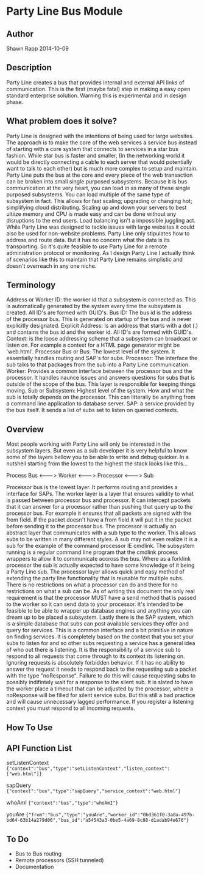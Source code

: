 Party Line Bus Module
=====================

Author
------

Shawn Rapp 2014-10-09


Description
-----------

Party Line creates a bus that provides internal and external API links of communication.
This is the first (maybe fatal) step in making a easy open standard enterprise solution.
Warning this is experimental and in design phase.

What problem does it solve?
---------------------------

Party Line is designed with the intentions of being used for large websites.  The approach is to make the core of the web services a service bus instead of starting with a core system that connects to services in a star bus fashion.  While star bus is faster and smaller, (In the networking world it would be directly connecting a cable to each server that would potentially want to talk to each other) but is much more complex to setup and maintain.  Party Line puts the bus at the core and every piece of the web transaction can be broken into small single purposed subsystems.  Because it is bus communication at the very heart, you can load in as many of these single purposed subsystems.  You can load multiple of the same type of subsystem in fact.  This allows for fast scaling; upgrading or changing hot; simplifying cloud distributing.
Scaling up and down your servers to best ultiize memory and CPU is made easy and can be done without any disruptions to the end users.  Load balancing isn't a impossible juggling act.
While Party Line was designed to tackle issues with large websites it could also be used for non-website problems.  Party Line only stipulates how to address and route data.  But it has no concern what the data is its transporting.  So it's quite feasible to use Party Line for a remote administration protocol or monitoring.  As I design Party Line I actually think of scenarios like this to maintain that Party Line remains simplistic and doesn't overreach in any one niche.

Terminology
-----------

Address or Worker ID: the worker id that a subsystem is connected as.  This is automatically generated by the system every time the subsystem is created.  All ID's are formed with GUID's.
Bus ID: The bus id is the address of the processor bus.  This is generated on startup of the bus and is never explicitly designated.
Explicit Address: Is an address that starts with a dot (.) and contains the bus id and the worker id.  All ID's are formed with GUID's. 
Context: is the loose addressing scheme that a subsystem can broadcast or listen on.  For example a context for a HTML page generator might be 'web.html'.
Processor Bus or Bus:  The lowest level of the system.  It essentially handles routing and SAP's for subs.
Processor: The interface the sub talks to that packages from the sub into a Party Line communication.
Worker: Provides a common interface between the processor bus and the processor.  It handles naunce issues and answers questions for subs that is outside of the scope of the bus.  This layer is responsible for keeping things moving.
Sub or Subsystem:  Highest level of the system.  How and what the sub is totally depends on the processor.  This can litterally be anything from a command line application to database server. 
SAP:  a service provided by the bus itself.  It sends a list of subs set to listen on queried contexts.

Overview
--------

Most people working with Party Line will only be interested in the subsystem layers. But even as a sub developer it is very helpful to know some of the layers bellow you to be able to write and debug quicker.
In a nutshell starting from the lowest to the highest the stack looks like this...

Process Bus <---> Worker <---> Processor <---> Sub

Processor bus is the lowest layer.  It performs routing and provides a interface for SAPs.  The worker layer is a layer that ensures validity to what is passed between processor bus and processor.  It can intercept packets that it can answer for a processor rather than pushing that query up to the processor bus.  For example it ensures that all packets are signed with the from field. If the packet doesn't have a from field it will put it in the packet before sending it to the processor bus.  The processor is actually an abstract layer that communicates with a sub type to the worker.  This allows subs to be written in many different styles.  A sub may not even realize it is a sub for the example of the command processor IE cmdlink.  The subsystem running is a regular command line program that the cmdlink process wrappers to allow it to communicate accross the bus.  Where as a forklink processor the sub is actually expected to have some knowledge of it being a Party Line sub.  The processor layer allows quick and easy method of extending the party line functionality that is reusable for multiple subs.  There is no restrictions on what a processor can do and there for no restrictions on what a sub can be.  As of writing this document the only real requirement is that the processor MUST have a send method that is passed to the worker so it can send data to your processor.  It's intended to be feasible to be able to wrapper up database engines and anything you can dream up to be placed a subsystem.
Lastly there is the SAP system, which is a simple database that subs can post available services they offer and query for services.  This is a common interface and a bit primitive in nature on finding services.  It is completely based on the context that you set your subs to listen for and so other subs requesting a service has a general idea of who out there is listening.  It is the responsibility of a service sub to respond to all requests that come through to its context its listening on.  Ignoring requests is absolutely forbidden behavior.  If it has no ability to answer the request it needs to respond back to the requesting sub a packet with the type "noResponse".  Failure to do this will cause requesting subs to possibly indifintely wait for a response to the silent sub.  It is slated to have the worker place a timeout that can be adjusted by the processor, where a noResponse will be filled for silent service subs.  But this still a bad practice and will cause unnecessary lagged performance.  If you register a listening context you must respond to all incoming requests.



How To Use
----------


API Function List
-----------------
setListenContext
``` {"context":"bus","type":"setListenContext","listen_context":["web.html"]} ```

sapQuery
``` {"context":"bus","type":"sapQuery","service_context":"web.html"} ```

whoAmI
``` {"context":"bus","type":"whoAmI"} ```

youAre
``` {"from":"bus","type":"youAre","worker_id":"0bd361f0-3a0a-497b-bd64-63b14a279d06","bus_id":"a54543a3-0be5-4a69-8c88-d1adab94e676"} ```


To Do
-----
- Bus to Bus routing
- Remote processors (SSH tunneled)
- Documentation
